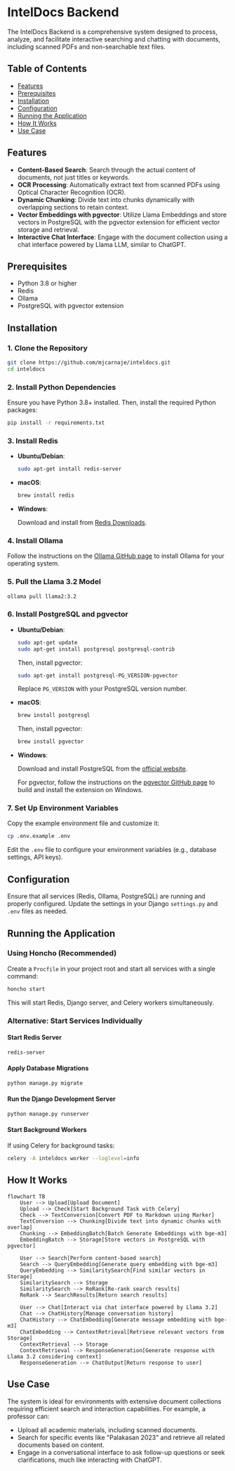 # IntelDocs Backend

The IntelDocs Backend is a comprehensive system designed to process, analyze, and facilitate interactive searching and chatting with documents, including scanned PDFs and non-searchable text files.

## Table of Contents

- [Features](#features)
- [Prerequisites](#prerequisites)
- [Installation](#installation)
- [Configuration](#configuration)
- [Running the Application](#running-the-application)
- [How It Works](#how-it-works)
- [Use Case](#use-case)

## Features

- **Content-Based Search**: Search through the actual content of documents, not just titles or keywords.
- **OCR Processing**: Automatically extract text from scanned PDFs using Optical Character Recognition (OCR).
- **Dynamic Chunking**: Divide text into chunks dynamically with overlapping sections to retain context.
- **Vector Embeddings with pgvector**: Utilize Llama Embeddings and store vectors in PostgreSQL with the pgvector extension for efficient vector storage and retrieval.
- **Interactive Chat Interface**: Engage with the document collection using a chat interface powered by Llama LLM, similar to ChatGPT.

## Prerequisites

- Python 3.8 or higher
- Redis
- Ollama
- PostgreSQL with pgvector extension

## Installation

### 1. Clone the Repository

```bash
git clone https://github.com/mjcarnaje/inteldocs.git
cd inteldocs
```

### 2. Install Python Dependencies

Ensure you have Python 3.8+ installed. Then, install the required Python packages:

```bash
pip install -r requirements.txt
```

### 3. Install Redis

- **Ubuntu/Debian**:

  ```bash
  sudo apt-get install redis-server
  ```

- **macOS**:

  ```bash
  brew install redis
  ```

- **Windows**:

  Download and install from [Redis Downloads](https://redis.io/download).

### 4. Install Ollama

Follow the instructions on the [Ollama GitHub page](https://github.com/ollama/ollama) to install Ollama for your operating system.

### 5. Pull the Llama 3.2 Model

```bash
ollama pull llama2:3.2
```

### 6. Install PostgreSQL and pgvector

- **Ubuntu/Debian**:

  ```bash
  sudo apt-get update
  sudo apt-get install postgresql postgresql-contrib
  ```

  Then, install pgvector:

  ```bash
  sudo apt-get install postgresql-PG_VERSION-pgvector
  ```

  Replace `PG_VERSION` with your PostgreSQL version number.

- **macOS**:

  ```bash
  brew install postgresql
  ```

  Then, install pgvector:

  ```bash
  brew install pgvector
  ```

- **Windows**:

  Download and install PostgreSQL from the [official website](https://www.postgresql.org/download/windows/).

  For pgvector, follow the instructions on the [pgvector GitHub page](https://github.com/pgvector/pgvector) to build and install the extension on Windows.

### 7. Set Up Environment Variables

Copy the example environment file and customize it:

```bash
cp .env.example .env
```

Edit the `.env` file to configure your environment variables (e.g., database settings, API keys).

## Configuration

Ensure that all services (Redis, Ollama, PostgreSQL) are running and properly configured. Update the settings in your Django `settings.py` and `.env` files as needed.

## Running the Application

### Using Honcho (Recommended)

Create a `Procfile` in your project root and start all services with a single command:

```bash
honcho start
```

This will start Redis, Django server, and Celery workers simultaneously.

### Alternative: Start Services Individually

#### Start Redis Server

```bash
redis-server
```

#### Apply Database Migrations

```bash
python manage.py migrate
```

#### Run the Django Development Server

```bash
python manage.py runserver
```

#### Start Background Workers

If using Celery for background tasks:

```bash
celery -A inteldocs worker --loglevel=info
```

## How It Works

```mermaid
flowchart TB
    User --> Upload[Upload Document]
    Upload --> Check[Start Background Task with Celery]
    Check --> TextConversion[Convert PDF to Markdown using Marker]
    TextConversion --> Chunking[Divide text into dynamic chunks with overlap]
    Chunking --> EmbeddingBatch[Batch Generate Embeddings with bge-m3]
    EmbeddingBatch --> Storage[Store vectors in PostgreSQL with pgvector]

    User --> Search[Perform content-based search]
    Search --> QueryEmbedding[Generate query embedding with bge-m3]
    QueryEmbedding --> SimilaritySearch[Find similar vectors in Storage]
    SimilaritySearch --> Storage
    SimilaritySearch --> ReRank[Re-rank search results]
    ReRank --> SearchResults[Return search results]

    User --> Chat[Interact via chat interface powered by Llama 3.2]
    Chat --> ChatHistory[Manage conversation history]
    ChatHistory --> ChatEmbedding[Generate message embedding with bge-m3]
    ChatEmbedding --> ContextRetrieval[Retrieve relevant vectors from Storage]
    ContextRetrieval --> Storage
    ContextRetrieval --> ResponseGeneration[Generate response with Llama 3.2 considering context]
    ResponseGeneration --> ChatOutput[Return response to user]
```

## Use Case

The system is ideal for environments with extensive document collections requiring efficient search and interaction capabilities. For example, a professor can:

- Upload all academic materials, including scanned documents.
- Search for specific events like "Palakasan 2023" and retrieve all related documents based on content.
- Engage in a conversational interface to ask follow-up questions or seek clarifications, much like interacting with ChatGPT.
